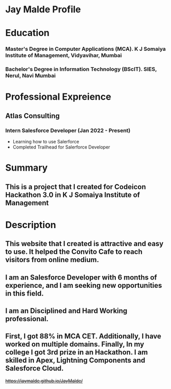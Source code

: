 # Jay Malde Profile

# Education
### Master's Degree in Computer Applications (MCA). K J Somaiya Institute of Management, Vidyavihar, Mumbai
### Bachelor's Degree in Information Technology (BScIT). SIES, Nerul, Navi Mumbai

# Professional Expreience
## Atlas Consulting
### Intern Salesforce Developer (Jan 2022 - Present)
* Learning how to use Salerforce
* Completed Trailhead for Salerforce Developer

# Summary
## This is a project that I created for Codeicon Hackathon 3.0 in K J Somaiya Institute of Management

# Description
## This website that I created is attractive and easy to use. It helped the Convito Cafe to reach visitors from online medium.

## I am an Salesforce Developer with 6 months of experience, and I am seeking new opportunities in this field.
## I am an Disciplined and Hard Working professional.
## First, I got 88% in MCA CET. Additionally, I have worked on multiple domains. Finally, In my college I got 3rd prize in an Hackathon. I am skilled in Apex, Lightning Components and Salesforce Cloud.

~~https://jaymalde.github.io/JayMalde/~~
